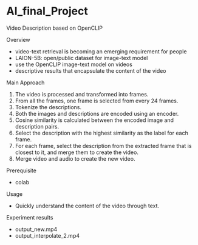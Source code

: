 # AI_final_Project

Video Description based on OpenCLIP

Overview
- video-text retrieval is becoming an emerging requirement for people
- LAION-5B: open/public dataset for image-text model
- use the OpenCLIP image-text model on videos
- descriptive results that encapsulate the content of the video

Main Approach
1. The video is processed and transformed into frames.
2. From all the frames, one frame is selected from every 24 frames.
3. Tokenize the descriptions.
4. Both the images and descriptions are encoded using an encoder.
5. Cosine similarity is calculated between the encoded image and description pairs.
6. Select the description with the highest similarity as the label for each frame.
7. For each frame, select the description from the extracted frame that is closest to it, and merge them to create the video.
8. Merge video and audio to create the new video.

Prerequisite
- colab

Usage
- Quickly understand the content of the video through text.

Experiment results
- output_new.mp4
- output_interpolate_2.mp4
